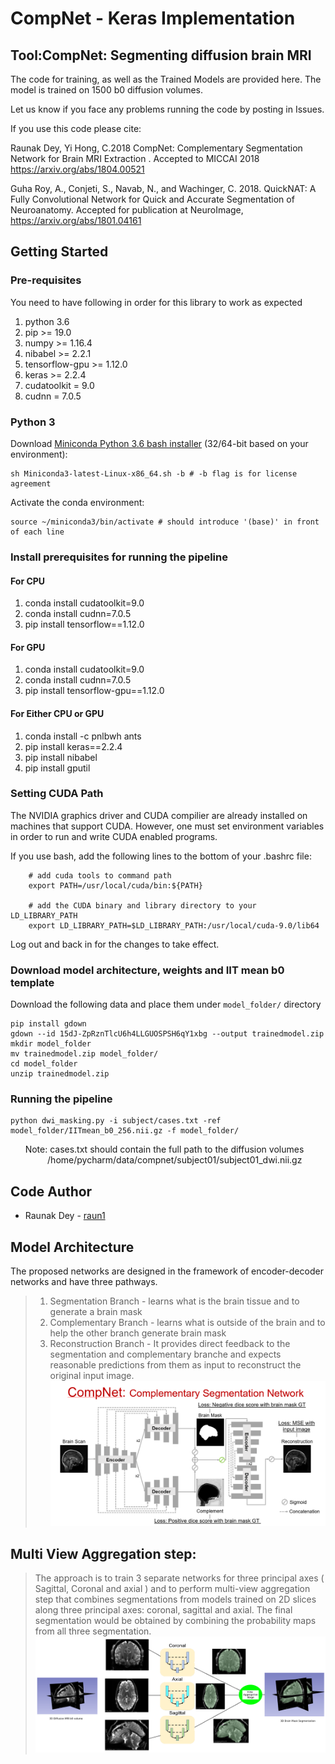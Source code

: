 # CompNet - Keras Implementation

## Tool:CompNet: Segmenting diffusion brain MRI

The code for training, as well as the Trained Models are provided here.
The model is trained on 1500 b0 diffusion volumes.

Let us know if you face any problems running the code by posting in Issues.

If you use this code please cite:

Raunak Dey, Yi Hong, C.2018 CompNet: Complementary Segmentation Network for Brain MRI Extraction . Accepted to MICCAI 2018 https://arxiv.org/abs/1804.00521

Guha Roy, A., Conjeti, S., Navab, N., and Wachinger, C. 2018. QuickNAT: A Fully Convolutional Network for Quick and Accurate Segmentation of Neuroanatomy. Accepted for publication at NeuroImage, https://arxiv.org/abs/1801.04161

## Getting Started

### Pre-requisites

You need to have following in order for this library to work as expected

01)  python 3.6
02)  pip >= 19.0
03)  numpy >= 1.16.4
04)  nibabel >= 2.2.1
05)  tensorflow-gpu >= 1.12.0
06)  keras >= 2.2.4
07)  cudatoolkit = 9.0
08)  cudnn = 7.0.5

### Python 3

Download [Miniconda Python 3.6 bash installer](https://docs.conda.io/en/latest/miniconda.html) (32/64-bit based on your environment):
    
    sh Miniconda3-latest-Linux-x86_64.sh -b # -b flag is for license agreement

Activate the conda environment:

    source ~/miniconda3/bin/activate # should introduce '(base)' in front of each line
    
### Install prerequisites for running the pipeline

#### For CPU
01) conda install cudatoolkit=9.0
02) conda install cudnn=7.0.5
03) pip install tensorflow==1.12.0

#### For GPU
01) conda install cudatoolkit=9.0
02) conda install cudnn=7.0.5
03) pip install tensorflow-gpu==1.12.0

#### For Either CPU or GPU
01) conda install -c pnlbwh ants
02) pip install keras==2.2.4
03) pip install nibabel
14) pip install gputil

### Setting CUDA Path
The NVIDIA graphics driver and CUDA compilier are already installed on machines that support CUDA. However, one must set environment variables in order to run and write CUDA enabled programs.

If you use bash, add the following lines to the bottom of your .bashrc file:

        # add cuda tools to command path
        export PATH=/usr/local/cuda/bin:${PATH}

        # add the CUDA binary and library directory to your LD_LIBRARY_PATH
        export LD_LIBRARY_PATH=$LD_LIBRARY_PATH:/usr/local/cuda-9.0/lib64
  
Log out and back in for the changes to take effect.

### Download model architecture, weights and IIT mean b0 template

Download the following data and place them under `model_folder/` directory
```
pip install gdown
gdown --id 15dJ-ZpRznTlcU6h4LLGUOSPSH6qY1xbg --output trainedmodel.zip
mkdir model_folder
mv trainedmodel.zip model_folder/
cd model_folder
unzip trainedmodel.zip
```

### Running the pipeline

```
python dwi_masking.py -i subject/cases.txt -ref model_folder/IITmean_b0_256.nii.gz -f model_folder/
```
&nbsp;&nbsp;&nbsp;&nbsp;&nbsp;&nbsp;Note: cases.txt should contain the full path to the diffusion volumes
&nbsp;&nbsp;&nbsp;&nbsp;&nbsp;&nbsp;&nbsp;&nbsp;&nbsp;&nbsp;&nbsp;&nbsp;&nbsp;&nbsp;&nbsp;/home/pycharm/data/compnet/subject01/subject01_dwi.nii.gz

## Code Author
* Raunak Dey - [raun1](https://github.com/raun1)
## Model Architecture
The proposed networks are designed in the framework of encoder-decoder networks and have three pathways.
> 1) Segmentation Branch - learns what is the brain tissue and to generate a brain mask 
> 2) Complementary Branch - learns what is outside of the brain and to help the other
branch generate brain mask
> 3) Reconstruction Branch - It provides direct feedback to the segmentation and
complementary branche and expects reasonable predictions from them as input to reconstruct the original input image.
![Screenshot](https://github.com/SenthilCaesar/CNN-Brain-MRI-Segmentation/blob/master/CompNet%20Arch.png)


## Multi View Aggregation step:
> The approach is to train 3 separate networks for three principal axes ( Sagittal, Coronal and axial ) and 
to perform multi-view aggregation step that combines segmentations from models trained on 2D slices along three principal axes: coronal, sagittal and axial. The final segmentation would be obtained by combining the probability maps from all three segmentation.
![Screenshot](https://github.com/SenthilCaesar/CNN-Brain-MRI-Segmentation/blob/master/Multiview.png)
